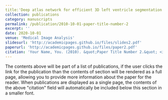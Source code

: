 ```yaml
---
title:'Deep atlas network for efficient 3D left ventricle segmentation on echocardiography'
collection: publications
category: manuscripts
permalink: /publication/2010-10-01-paper-title-number-2
excerpt: ''
date: 2020-10-01
venue: 'Medical Image Analysis'
slidesurl: 'http://academicpages.github.io/files/slides2.pdf'
paperurl: 'http://academicpages.github.io/files/paper2.pdf'
citation: 'Your Name, You. (2010). &quot;Paper Title Number 2.&quot; <i>Journal 1</i>. 1(2).'
---
```


The contents above will be part of a list of publications, if the user clicks the link for the publication than the contents of section will be rendered as a full page, allowing you to provide more information about the paper for the reader. When publications are displayed as a single page, the contents of the above "citation" field will automatically be included below this section in a smaller font.
